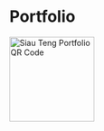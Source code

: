# Portfolio

<div style="width: 150px; height: 150px; display: flex; justify-content: center; align-items: center; overflow: hidden;">
  <img
    src="https://github.com/user-attachments/assets/dcd4b1e6-9b5a-4dc4-8c8d-780d6e28b073"
    alt="Siau Teng Portfolio QR Code"
    style="width: 100%; height: 100%; object-fit: contain;"
  />
</div>
